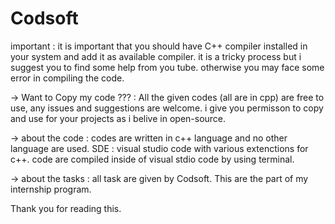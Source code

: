 # Codsoft

important : it is important that you should have C++ compiler installed in your system and add it as available compiler. it is a tricky process but i suggest you to find some help from you tube. otherwise you may face some error in compiling the code.

-> Want to Copy my code ??? : All the given codes (all are in cpp) are free to use, any issues and suggestions are welcome. i give you permisson to copy and use for your projects as i belive in open-source.

-> about the code : codes are written in c++ language and no other language are used. SDE : visual studio code with various extenctions for c++. code are compiled inside of visual stdio code by using terminal.

-> about the tasks : all task are given by Codsoft. This are the part of my internship program.

Thank you for reading this.
